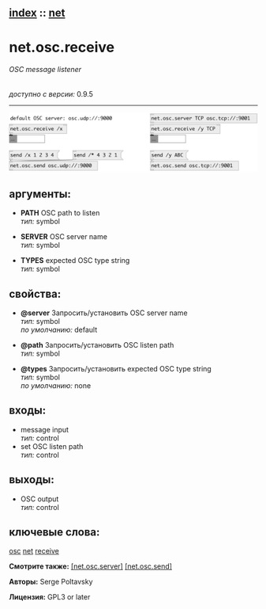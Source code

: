 [index](index.html) :: [net](category_net.html)
---

# net.osc.receive

###### OSC message listener

*доступно с версии:* 0.9.5

---




[![example](../examples/img/net.osc.receive.jpg)](../examples/pd/net.osc.receive.pd)



## аргументы:

* **PATH**
OSC path to listen<br>
_тип:_ symbol<br>

* **SERVER**
OSC server name<br>
_тип:_ symbol<br>

* **TYPES**
expected OSC type string<br>
_тип:_ symbol<br>





## свойства:

* **@server** 
Запросить/установить OSC server name<br>
_тип:_ symbol<br>
_по умолчанию:_ default<br>

* **@path** 
Запросить/установить OSC listen path<br>
_тип:_ symbol<br>

* **@types** 
Запросить/установить expected OSC type string<br>
_тип:_ symbol<br>
_по умолчанию:_ none<br>



## входы:

* message input<br>
_тип:_ control
* set OSC listen path<br>
_тип:_ control



## выходы:

* OSC output<br>
_тип:_ control



## ключевые слова:

[osc](keywords/osc.html)
[net](keywords/net.html)
[receive](keywords/receive.html)



**Смотрите также:**
[\[net.osc.server\]](net.osc.server.html)
[\[net.osc.send\]](net.osc.send.html)




**Авторы:** Serge Poltavsky




**Лицензия:** GPL3 or later





